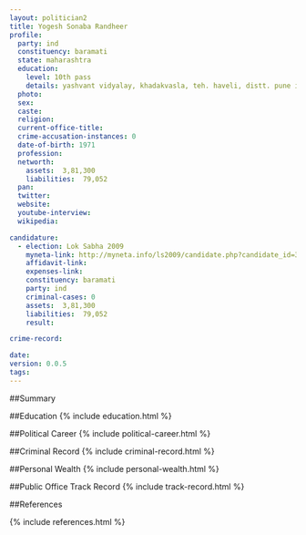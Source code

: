 ```yaml
---
layout: politician2
title: Yogesh Sonaba Randheer
profile: 
  party: ind
  constituency: baramati
  state: maharashtra
  education: 
    level: 10th pass
    details: yashvant vidyalay, khadakvasla, teh. haveli, distt. pune in the year 1985
  photo: 
  sex: 
  caste: 
  religion: 
  current-office-title: 
  crime-accusation-instances: 0
  date-of-birth: 1971
  profession: 
  networth: 
    assets:  3,81,300
    liabilities:  79,052
  pan: 
  twitter: 
  website: 
  youtube-interview: 
  wikipedia: 

candidature: 
  - election: Lok Sabha 2009
    myneta-link: http://myneta.info/ls2009/candidate.php?candidate_id=3624
    affidavit-link: 
    expenses-link: 
    constituency: baramati 
    party: ind
    criminal-cases: 0
    assets:  3,81,300
    liabilities:  79,052
    result:  

crime-record: 

date: 
version: 0.0.5
tags: 
---
```

##Summary


##Education
{% include education.html %}


##Political Career
{% include political-career.html %}


##Criminal Record
{% include criminal-record.html %}


##Personal Wealth
{% include personal-wealth.html %}


##Public Office Track Record
{% include track-record.html %}


##References


{% include references.html %}